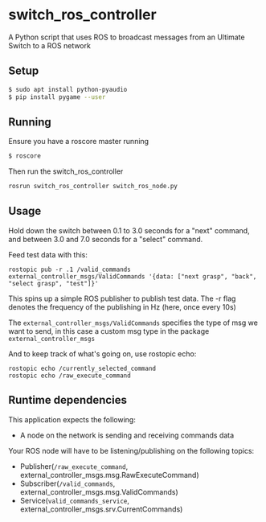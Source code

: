 # switch_ros_controller
A Python script that uses ROS to broadcast messages from an Ultimate Switch to a ROS network

## Setup
```bash
$ sudo apt install python-pyaudio
$ pip install pygame --user

```

## Running
Ensure you have a roscore master running
```bash
$ roscore
```
Then run the switch_ros_controller
```bash
rosrun switch_ros_controller switch_ros_node.py
```

## Usage
Hold down the switch between 0.1 to 3.0 seconds for a "next" command,
and between 3.0 and 7.0 seconds for a "select" command.

Feed test data with this:

    rostopic pub -r .1 /valid_commands external_controller_msgs/ValidCommands '{data: ["next grasp", "back", "select grasp", "test"]}'

This spins up a simple ROS publisher to publish test data.
The -r flag denotes the frequency of the publishing in Hz (here, once every 10s)

The `external_controller_msgs/ValidCommands` specifies the type of msg we want to send,
in this case a custom msg type in the package `external_controller_msgs`

And to keep track of what's going on, use rostopic echo:

    rostopic echo /currently_selected_command
    rostopic echo /raw_execute_command

## Runtime dependencies
This application expects the following:
- A node on the network is sending and receiving commands data

Your ROS node will have to be listening/publishing on the following topics:
- Publisher(`/raw_execute_command`, external_controller_msgs.msg.RawExecuteCommand)
- Subscriber(`/valid_commands`, external_controller_msgs.msg.ValidCommands)
- Service(`valid_commands_service`, external_controller_msgs.srv.CurrentCommands)
